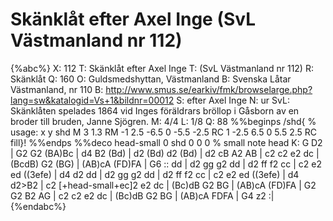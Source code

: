 # Skänklåt efter Axel Inge (SvL Västmanland nr 112)

{%abc%}
X: 112
T: Skänklåt efter Axel Inge
T: (SvL Västmanland nr 112)
R: Skänklåt
Q: 160
O: Guldsmedshyttan, Västmanland
B: Svenska Låtar Västmanland, nr 110
B: http://www.smus.se/earkiv/fmk/browselarge.php?lang=sw&katalogid=Vs+1&bildnr=00012
S: efter Axel Inge
N: ur SvL: Skänklåten spelades 1864 vid Inges föräldrars bröllop i Gåsborn av en broder till bruden, Janne Sjögren.
M: 4/4
L: 1/8
Q: 88
%%beginps
/shd{	% usage: x y shd
	M 3 1.3 RM
	-1 2.5 -6.5 0 -5.5 -2.5 RC
	1 -2.5 6.5 0 5.5 2.5 RC fill}!
%%endps
%%deco head-small 0 shd 0 0 0	% small note head
K: G
D2 | G2 G2 (BA)Bc | d4 B2 (Bd) | d2 (Bd) d2 (Bd) | d2 cB A2 AB |
c2 c2 e2 dc | (BcdB) G2 (BG) | (AB)cA (FD)FA | G6 ::
dd | d2 gg g2 dd | d2 ff f2 cc | c2 e2 ed ((3efe) |
d4 d2 dd | d2 gg g2 dd | d2 ff f2 cc | c2 e2 ed ((3efe) | 
d4 d2>B2 | c2 [+head-small+ec]2 e2 dc | (Bc)dB G2 BG | (AB)cA (FD)FA |
G2 G2 B2 AG | c2 c2 e2 dc | (Bc)dB G2 BG | (AB)cA FDFA | G4 z2 :|
{%endabc%}

